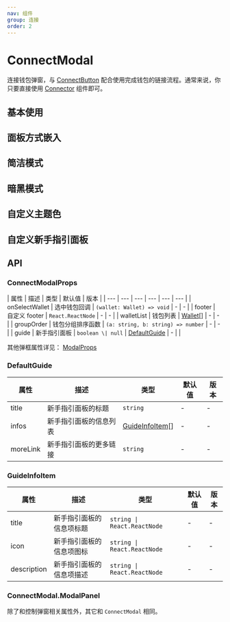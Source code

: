 ```yaml
---
nav: 组件
group: 连接
order: 2
---
```


# ConnectModal

连接钱包弹窗，与 [ConnectButton](../connect-button/index.zh-CN.md) 配合使用完成钱包的链接流程。通常来说，你只要直接使用 [Connector](../connector/index.zh-CN.md) 组件即可。

## 基本使用

<code src="./demos/basic.tsx"></code>

## 面板方式嵌入

<code src="./demos/panel.tsx"></code>

## 简洁模式

<code src="./demos/simple.tsx"></code>

## 暗黑模式

<code src="./demos/dark.tsx"></code>

## 自定义主题色

<code src="./demos/theme.tsx"></code>

## 自定义新手指引面板

<code src="./demos/customGuide.tsx"></code>

## API

### ConnectModalProps

| 属性 | 描述 | 类型 | 默认值 | 版本 |
| --- | --- | --- | --- | --- | --- |
| onSelectWallet | 选中钱包回调 | `(wallet: Wallet) => void` | - | - |
| footer | 自定义 footer | `React.ReactNode` | - | - |
| walletList | 钱包列表 | [Wallet](./types#wallet)\[\] | - | - |
| groupOrder | 钱包分组排序函数 | `(a: string, b: string) => number` | - | - |
| guide | 新手指引面板 | `boolean \| null` | [DefaultGuide](#defaultguide) | - |  |

其他弹框属性详见： [ModalProps](https://ant.design/components/modal-cn#api)

### DefaultGuide

| 属性     | 描述                   | 类型                               | 默认值 | 版本 |
| -------- | ---------------------- | ---------------------------------- | ------ | ---- |
| title    | 新手指引面板的标题     | `string`                           | -      | -    |
| infos    | 新手指引面板的信息列表 | [GuideInfoItem](#guideinfoitem)\[] | -      | -    |
| moreLink | 新手指引面板的更多链接 | `string`                           | -      | -    |

### GuideInfoItem

| 属性        | 描述                     | 类型                        | 默认值 | 版本 |
| ----------- | ------------------------ | --------------------------- | ------ | ---- |
| title       | 新手指引面板的信息项标题 | `string \| React.ReactNode` | -      | -    |
| icon        | 新手指引面板的信息项图标 | `string \| React.ReactNode` | -      | -    |
| description | 新手指引面板的信息项描述 | `string \| React.ReactNode` | -      | -    |

### ConnectModal.ModalPanel

除了和控制弹窗相关属性外，其它和 `ConnectModal` 相同。
